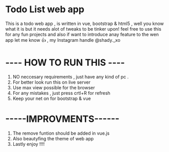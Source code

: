# Todo List web app

This is a todo web app , is written in vue, bootstrap & html5 ,  well you know what it is but  it needs alot of tweaks to be tinker upon! feel free to use this for any fun projects and also if want to introduce anay feature to the wen app let me know :thumbsup: , my Instagram handle @shady._xo


 # ---- HOW TO RUN THIS ----
 1. NO neccesary requirements , just have any kind of pc .
 2. For better look run this on  live server 
 3. Use max view possible for the browser
 4. For any mistakes , just press crtl+R for refresh 
 5. Keep your net on for bootstrap & vue 
 
  # -----IMPROVMENTS------
 
 1. The remove funtion should be added in vue.js
 2. Also beautyfing the theme of web app
 3. Lastly enjoy !!!!
